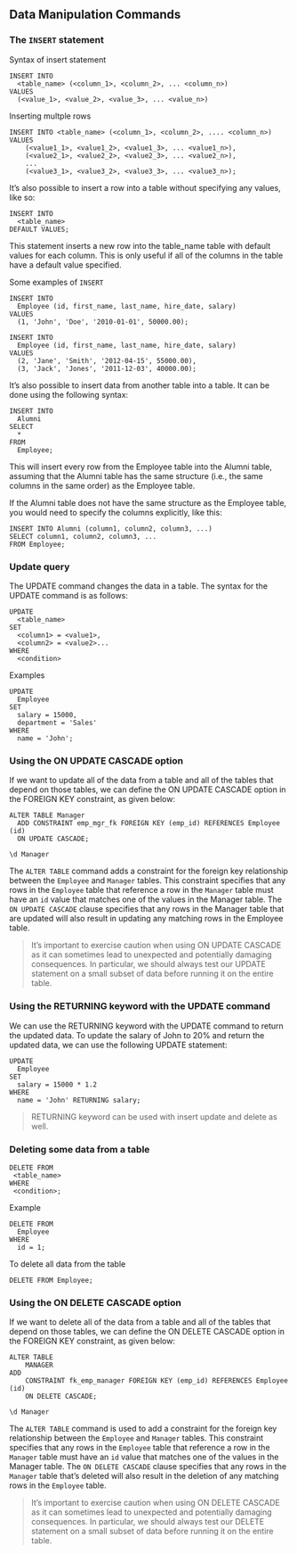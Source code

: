 ## Data Manipulation Commands

### The `INSERT` statement

Syntax of insert statement

```
INSERT INTO
  <table_name> (<column_1>, <column_2>, ... <column_n>)
VALUES
  (<value_1>, <value_2>, <value_3>, ... <value_n>)
```

Inserting multple rows

```
INSERT INTO <table_name> (<column_1>, <column_2>, .... <column_n>)
VALUES 
    (<value1_1>, <value1_2>, <value1_3>, ... <value1_n>),
    (<value2_1>, <value2_2>, <value2_3>, ... <value2_n>),
    ...
    (<value3_1>, <value3_2>, <value3_3>, ... <value3_n>);

```

It’s also possible to insert a row into a table without specifying any values, like so:

```
INSERT INTO 
  <table_name>
DEFAULT VALUES;
```
This statement inserts a new row into the table_name table with default values for each column. This is only useful if all of the columns in the table have a default value specified.


Some examples of `INSERT`

```
INSERT INTO
  Employee (id, first_name, last_name, hire_date, salary)
VALUES
  (1, 'John', 'Doe', '2010-01-01', 50000.00);
```

```
INSERT INTO
  Employee (id, first_name, last_name, hire_date, salary)
VALUES
  (2, 'Jane', 'Smith', '2012-04-15', 55000.00),
  (3, 'Jack', 'Jones', '2011-12-03', 40000.00);
```

It’s also possible to insert data from another table into a table. It can be done using the following syntax:

```
INSERT INTO
  Alumni
SELECT
  *
FROM
  Employee;
```

This will insert every row from the Employee table into the Alumni table, assuming that the Alumni table has the same structure (i.e., the same columns in the same order) as the Employee table.

If the Alumni table does not have the same structure as the Employee table, you would need to specify the columns explicitly, like this:

```
INSERT INTO Alumni (column1, column2, column3, ...)
SELECT column1, column2, column3, ...
FROM Employee;
```


### Update query

The UPDATE command changes the data in a table. The syntax for the UPDATE command is as follows:

```
UPDATE
  <table_name>
SET
  <column1> = <value1>,
  <column2> = <value2>...
WHERE
  <condition>

```
Examples

```
UPDATE
  Employee
SET
  salary = 15000,
  department = 'Sales'
WHERE
  name = 'John';
```

### Using the ON UPDATE CASCADE option

If we want to update all of the data from a table and all of the tables that depend on those tables, we can define the ON UPDATE CASCADE option in the FOREIGN KEY constraint, as given below:

```
ALTER TABLE Manager 
  ADD CONSTRAINT emp_mgr_fk FOREIGN KEY (emp_id) REFERENCES Employee (id)
  ON UPDATE CASCADE;

\d Manager
```

 The `ALTER TABLE` command adds a constraint for the foreign key relationship between the `Employee` and `Manager` tables. This constraint specifies that any rows in the `Employee` table that reference a row in the `Manager` table must have an `id` value that matches one of the values in the Manager table. The `ON UPDATE CASCADE` clause specifies that any rows in the Manager table that are updated will also result in updating any matching rows in the Employee table.

> It’s important to exercise caution when using ON UPDATE CASCADE as it can sometimes lead to unexpected and potentially damaging consequences. In particular, we should always test our UPDATE statement on a small subset of data before running it on the entire table.

### Using the RETURNING keyword with the UPDATE command

We can use the RETURNING keyword with the UPDATE command to return the updated data. To update the salary of John to 20% and return the updated data, we can use the following UPDATE statement:

```
UPDATE
  Employee
SET
  salary = 15000 * 1.2
WHERE
  name = 'John' RETURNING salary;
```

> RETURNING keyword can be used with insert update and delete as well.

### Deleting some data from a table

```
DELETE FROM
 <table_name>
WHERE
 <condition>;
```

Example

```
DELETE FROM
  Employee
WHERE
  id = 1;
```

To delete all data from the table

```
DELETE FROM Employee;
```

### Using the ON DELETE CASCADE option

If we want to delete all of the data from a table and all of the tables that depend on those tables, we can define the ON DELETE CASCADE option in the FOREIGN KEY constraint, as given below:

```
ALTER TABLE 
    MANAGER 
ADD 
    CONSTRAINT fk_emp_manager FOREIGN KEY (emp_id) REFERENCES Employee (id)
    ON DELETE CASCADE;

\d Manager
```

The `ALTER TABLE` command is used to add a constraint for the foreign key relationship between the `Employee` and `Manager` tables. This constraint specifies that any rows in the `Employee` table that reference a row in the `Manager` table must have an `id` value that matches one of the values in the Manager table. The `ON DELETE CASCADE` clause specifies that any rows in the `Manager` table that’s deleted will also result in the deletion of any matching rows in the `Employee` table.

> It’s important to exercise caution when using ON DELETE CASCADE as it can sometimes lead to unexpected and potentially damaging consequences. In particular, we should always test our DELETE statement on a small subset of data before running it on the entire table.